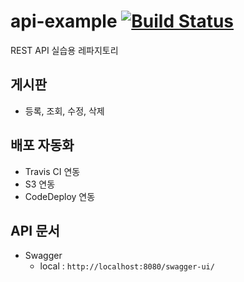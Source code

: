 # api-example [![Build Status](https://travis-ci.com/hyenny/api-example.svg?branch=master)](https://travis-ci.com/hyenny/api-example)
REST API 실습용 레파지토리

## 게시판
- 등록, 조회, 수정, 삭제

## 배포 자동화
- Travis CI 연동
- S3 연동
- CodeDeploy 연동

## API 문서
- Swagger 
  - local : `http://localhost:8080/swagger-ui/`